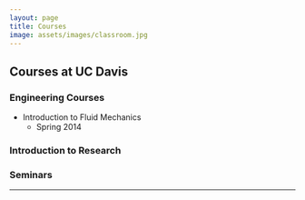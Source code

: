 ```yaml
---
layout: page
title: Courses
image: assets/images/classroom.jpg
---
```

## Courses at UC Davis

### Engineering Courses

- Introduction to Fluid Mechanics
  - Spring 2014

### Introduction to Research

### Seminars

------
